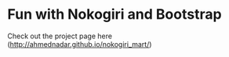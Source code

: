 Fun with Nokogiri and Bootstrap
===============================

Check out the project page here (http://ahmednadar.github.io/nokogiri_mart/)
